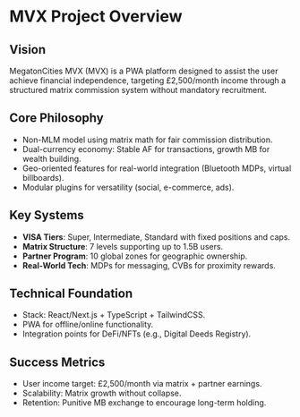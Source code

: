 # MVX Project Overview

## Vision
MegatonCities MVX (MVX) is a PWA platform designed to assist the user achieve financial independence, targeting £2,500/month income through a structured matrix commission system without mandatory recruitment.

## Core Philosophy
- Non-MLM model using matrix math for fair commission distribution.
- Dual-currency economy: Stable AF for transactions, growth MB for wealth building.
- Geo-oriented features for real-world integration (Bluetooth MDPs, virtual billboards).
- Modular plugins for versatility (social, e-commerce, ads).

## Key Systems
- **VISA Tiers**: Super, Intermediate, Standard with fixed positions and caps.
- **Matrix Structure**: 7 levels supporting up to 1.5B users.
- **Partner Program**: 10 global zones for geographic ownership.
- **Real-World Tech**: MDPs for messaging, CVBs for proximity rewards.

## Technical Foundation
- Stack: React/Next.js + TypeScript + TailwindCSS.
- PWA for offline/online functionality.
- Integration points for DeFi/NFTs (e.g., Digital Deeds Registry).

## Success Metrics
- User income target: £2,500/month via matrix + partner earnings.
- Scalability: Matrix growth without collapse.
- Retention: Punitive MB exchange to encourage long-term holding.
